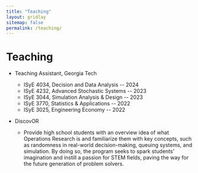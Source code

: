 ```yaml
---
title: "Teaching"
layout: gridlay
sitemap: false
permalink: /teaching/
---
```


# Teaching

* Teaching Assistant, Georgia Tech
    * ISyE 4034, Decision and Data Analysis -- 2024
    * ISyE 4232, Advanced Stochastic Systems -- 2023
    * ISyE 3044, Simulation Analysis & Design -- 2023
    * ISyE 3770, Statistics & Applications -- 2022
    * ISyE 3025, Engineering Economy -- 2022

* DiscovOR
    * Provide high school students with an overview idea of what Operations Research is and familiarize them with key concepts, such as randomness in real-world decision-making, queuing systems, and simulation. By doing so, the program seeks to spark students' imagination and instill a passion for STEM fields, paving the way for the future generation of problem solvers.

